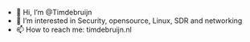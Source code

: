- 👋 Hi, I’m @Timdebruijn
- 👀 I’m interested in Security, opensource, Linux, SDR and networking
- 📫 How to reach me: timdebruijn.nl

<!---
Timdebruijn/Timdebruijn is a ✨ special ✨ repository because its `README.md` (this file) appears on your GitHub profile.
You can click the Preview link to take a look at your changes.
--->

